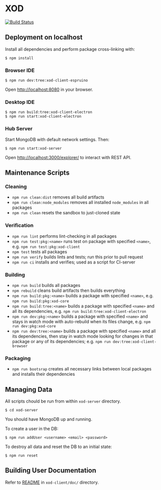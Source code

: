 XOD
===

[![Build Status](https://travis-ci.com/amperka/xod.svg?token=qpYnhqFDqibUozbjyas8&branch=master)](https://travis-ci.com/amperka/xod)

Deployment on localhost
-----------------------

Install all dependencies and perform package cross-linking with:

    $ npm install

### Browser IDE

    $ npm run dev:tree:xod-client-espruino

Open <http://localhost:8080> in your browser.

### Desktop IDE

    $ npm run build:tree:xod-client-electron
    $ npm run start:xod-client-electron

### Hub Server

Start MongoDB with default network settings. Then:

    $ npm run start:xod-server

Open <http://localhost:3000/explorer/> to interact with REST API.

Maintenance Scripts
-------------------

### Cleaning

* `npm run clean:dist` removes all build artifacts
* `npm run clean:node_modules` removes all installed `node_modules` in all packages
* `npm run clean` resets the sandbox to just-cloned state

### Verification

* `npm run lint` performs lint-checking in all packages
* `npm run test:pkg:<name>` runs test on package with specified `<name>`,
  e.g.  `npm run test:pkg:xod-client`
* `npm test` tests all packages
* `npm run verify` builds lints and tests; run this prior to pull request
* `npm run ci` installs and verifies; used as a script for CI-server

### Building

* `npm run build` builds all packages
* `npm rebuild` cleans build artifacts then builds everything
* `npm run build:pkg:<name>` builds a package with specified `<name>`,
  e.g. `npm run build:pkg:xod-core`
* `npm run build:tree:<name>` builds a package with specified `<name>`
  and all its dependencies, e.g. `npm run build:tree:xod-client-electron`
* `npm run dev:pkg:<name>` builds a package with specified `<name>` and
  stays in watch mode with auto-rebuild when its files change,
  e.g. `npm run dev:pkg:xod-core`
* `npm run dev:tree:<name>` builds a package with specified `<name>` and all
  its dependencies, then stay in watch mode looking for changes in that
  package or any of its dependencies;
  e.g. `npm run dev:tree:xod-client-browser`

### Packaging

* `npm run bootsrap` creates all necessary links between local packages and
  installs their dependencies

Managing Data
-------------

All scripts chould be run from within `xod-server` directory.

    $ cd xod-server

You should have MongoDB up and running.

To create a user in the DB:

    $ npm run addUser <username> <email> <password>

To destroy all data and reset the DB to an initial state:

    $ npm run reset

Building User Documentation
---------------------------

Refer to [README](xod-client/doc/README.md) in `xod-client/doc/` directory.

